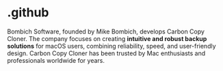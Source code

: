# .github
Bombich Software, founded by Mike Bombich, develops Carbon Copy Cloner. The company focuses on creating **intuitive and robust backup solutions** for macOS users, combining reliability, speed, and user-friendly design. Carbon Copy Cloner has been trusted by Mac enthusiasts and professionals worldwide for years.
